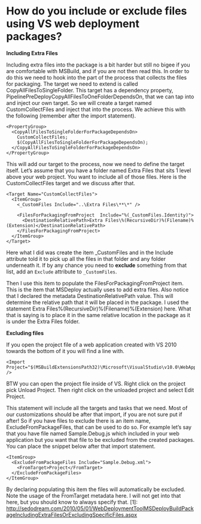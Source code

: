 # How do you include or exclude files using VS web deployment packages?

**Including Extra Files**

Including extra files into the package is a bit harder but still no bigee if you are comfortable with MSBuild, and if you are not then read this.  In order to do this we need to hook into the part of the process that collects the files for packaging. The target we need to extend is called CopyAllFilesToSingleFolder. This target has a dependency property, PipelinePreDeployCopyAllFilesToOneFolderDependsOn, that we can tap into and inject our own target. So we will create a target named CustomCollectFiles and inject that into the process. We achieve this with the following (remember after the import statement).

    <PropertyGroup>
      <CopyAllFilesToSingleFolderForPackageDependsOn>
        CustomCollectFiles;
        $(CopyAllFilesToSingleFolderForPackageDependsOn);
      </CopyAllFilesToSingleFolderForPackageDependsOn>
    </PropertyGroup>

This will add our target to the process, now we need to define the target itself. Let’s assume that you have a folder named Extra Files that sits 1 level above your web project. You want to include all of those files. Here is the CustomCollectFiles target and we discuss after that.

    <Target Name="CustomCollectFiles">
      <ItemGroup>
        <_CustomFiles Include="..\Extra Files\**\*" />
    
        <FilesForPackagingFromProject  Include="%(_CustomFiles.Identity)">
          <DestinationRelativePath>Extra Files\%(RecursiveDir)%(Filename)%(Extension)</DestinationRelativePath>
        </FilesForPackagingFromProject>
      </ItemGroup>
    </Target>

Here what I did was create the item _CustomFiles and in the Include attribute told it to pick up all the files in that folder and any folder underneath it. If by any chance you need to <b>exclude</b> something from that list, add an `Exclude` attribute to `_CustomFiles`.

Then I use this item to populate the FilesForPackagingFromProject item. This is the item that MSDeploy actually uses to add extra files. Also notice that I declared the metadata DestinationRelativePath value. This will determine the relative path that it will be placed in the package. I used the statement Extra Files%(RecursiveDir)%(Filename)%(Extension) here. What that is saying is to place it in the same relative location in the package as it is under the Extra Files folder.

**Excluding files**

If you open the project file of a web application created with VS 2010 towards the bottom of it you will find a line with.

    <Import Project="$(MSBuildExtensionsPath32)\Microsoft\VisualStudio\v10.0\WebApplications\Microsoft.WebApplication.targets" />

BTW you can open the project file inside of VS. Right click on the project pick Unload Project. Then right click on the unloaded project and select Edit Project.

This statement will include all the targets and tasks that we need. Most of our customizations should be after that import, if you are not sure put if after! So if you have files to exclude there is an item name, ExcludeFromPackageFiles, that can be used to do so. For example let’s say that you have file named Sample.Debug.js which included in your web application but you want that file to be excluded from the created packages. You can place the snippet below after that import statement.

    <ItemGroup>
      <ExcludeFromPackageFiles Include="Sample.Debug.xml">
        <FromTarget>Project</FromTarget>
      </ExcludeFromPackageFiles>
    </ItemGroup>

By declaring populating this item the files will automatically be excluded. Note the usage of the FromTarget metadata here. I will not get into that here, but you should know to always specify that.
  [1]: http://sedodream.com/2010/05/01/WebDeploymentToolMSDeployBuildPackageIncludingExtraFilesOrExcludingSpecificFiles.aspx